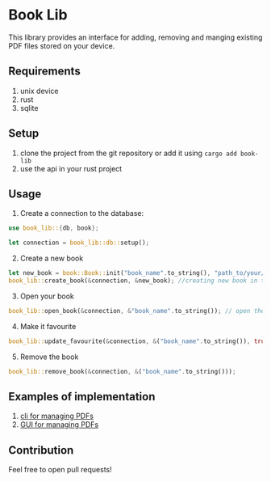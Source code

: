# Book Lib
This library provides an interface for adding, removing and manging existing PDF files stored on your device.

## Requirements
1. unix device
1. rust
3. sqlite

## Setup
1. clone the project from the git repository or add it using `cargo add book-lib`
2. use the api in your rust project


## Usage
1. Create a connection to the database:
```rust
use book_lib::{db, book};

let connection = book_lib::db::setup();

```

2. Create a new book
```rust
let new_book = book::Book::init("book_name".to_string(), "path_to/your/file.pdf".to_string(), None, false);
book_lib::create_book(&connection, &new_book); //creating new book in the DB
```

3. Open your book
```rust
book_lib::open_book(&connection, &"book_name".to_string()); // open the book by the default PDF viewer
```

4. Make it favourite
```rust
book_lib::update_favourite(&connection, &("book_name".to_string()), true); //true to be favourite, false not to be
```

5. Remove the book
```rust
book_lib::remove_book(&connection, &("book_name".to_string()));
```

## Examples of implementation
1. [cli for managing PDFs](https://github.com/DobbiKov/book-cli)
2. [GUI for managing PDFs](https://github.com/DobbiKov/book-manager-app)

## Contribution
Feel free to open pull requests!
